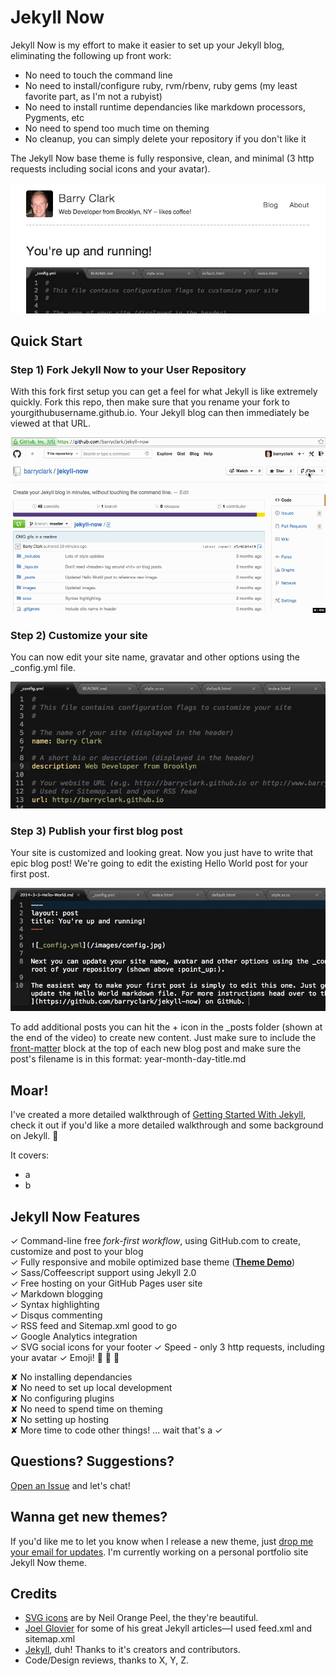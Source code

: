# Jekyll Now

Jekyll Now is my effort to make it easier to set up your Jekyll blog, eliminating the following up front work:

- No need to touch the command line
- No need to install/configure ruby, rvm/rbenv, ruby gems (my least favorite part, as I'm not a rubyist)
- No need to install runtime dependancies like markdown processors, Pygments, etc
- No need to spend too much time on theming
- No cleanup, you can simply delete your repository if you don't like it

The Jekyll Now base theme is fully responsive, clean, and minimal (3 http requests including social icons and your avatar).

[![Jekyll Now Theme Screenshot](/images/jekyll-now-theme-screenshot.jpg "Jekyll Now Theme Screenshot")](https://raw.githubusercontent.com/barryclark/jekyll-now/master/images/jekyll-now-theme-screenshot-big.jpg)

## Quick Start

### Step 1) Fork Jekyll Now to your User Repository

With this fork first setup you can get a feel for what Jekyll is like extremely quickly. Fork this repo, then make sure that you rename your fork to yourgithubusername.github.io. Your Jekyll blog can then immediately be viewed at that URL.

![Step 1](/images/step1.gif "Step 1")
  

### Step 2) Customize your site

You can now edit your site name, gravatar and other options using the _config.yml file. 

![_config.yml](/images/config.jpg "_config.yml")
  

### Step 3) Publish your first blog post

Your site is customized and looking great. Now you just have to write that epic blog post! We're going to edit the existing Hello World post for your first post. 

![First Post](/images/first-post.jpg "First Post")

To add additional posts you can hit the + icon in the _posts folder (shown at the end of the video) to create new content. Just make sure to include the [front-matter](http://jekyllrb.com/docs/frontmatter/) block at the top of each new blog post and make sure the post's filename is in this format: year-month-day-title.md


## Moar!

I've created a more detailed walkthrough of [Getting Started With Jekyll](#), check it out if you'd like a more detailed walkthrough and some background on Jekyll. :metal:

It covers:

- a
- b

## Jekyll Now Features

✓ Command-line free _fork-first workflow_, using GitHub.com to create, customize and post to your blog  
✓ Fully responsive and mobile optimized base theme (**[Theme Demo](http://jekyllnow.com)**)  
✓ Sass/Coffeescript support using Jekyll 2.0  
✓ Free hosting on your GitHub Pages user site  
✓ Markdown blogging  
✓ Syntax highlighting  
✓ Disqus commenting  
✓ RSS feed and Sitemap.xml good to go  
✓ Google Analytics integration  
✓ SVG social icons for your footer
✓ Speed - only 3 http requests, including your avatar
✓ Emoji! :sparkling_heart: :sparkling_heart: :sparkling_heart: 

✘ No installing dependancies  
✘ No need to set up local development  
✘ No configuring plugins  
✘ No need to spend time on theming  
✘ No setting up hosting  
✘ More time to code other things! ... wait that's a ✓  

## Questions? Suggestions?

[Open an Issue](https://github.com/barryclark/jekyll-now/issues/new) and let's chat!

## Wanna get new themes?

If you'd like me to let you know when I release a new theme, just [drop me your email for updates](http://getresponse.com). I'm currently working on a personal portfolio site Jekyll Now theme.

## Credits

- [SVG icons](https://github.com/neilorangepeel/Free-Social-Icons) are by Neil Orange Peel, the they're beautiful. 
- [Joel Glovier](http://joelglovier.com/writing/) for some of his great Jekyll articles—I used feed.xml and sitemap.xml
- [Jekyll](https://github.com/jekyll/jekyll), duh! Thanks to it's creators and contributors.
- Code/Design reviews, thanks to X, Y, Z.
